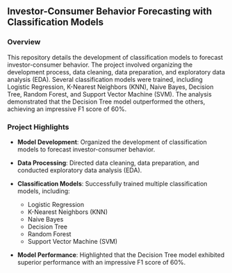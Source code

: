 ## Investor-Consumer Behavior Forecasting with Classification Models

### Overview
This repository details the development of classification models to forecast investor-consumer behavior. The project involved organizing the development process, data cleaning, data preparation, and exploratory data analysis (EDA). Several classification models were trained, including Logistic Regression, K-Nearest Neighbors (KNN), Naive Bayes, Decision Tree, Random Forest, and Support Vector Machine (SVM). The analysis demonstrated that the Decision Tree model outperformed the others, achieving an impressive F1 score of 60%.

### Project Highlights
- **Model Development**: Organized the development of classification models to forecast investor-consumer behavior.

- **Data Processing**: Directed data cleaning, data preparation, and conducted exploratory data analysis (EDA).

- **Classification Models**: Successfully trained multiple classification models, including:
  - Logistic Regression
  - K-Nearest Neighbors (KNN)
  - Naive Bayes
  - Decision Tree
  - Random Forest
  - Support Vector Machine (SVM)

- **Model Performance**: Highlighted that the Decision Tree model exhibited superior performance with an impressive F1 score of 60%.
